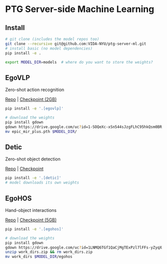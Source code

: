 # PTG Server-side Machine Learning

## Install

```bash
# git clone (includes the model repos too)
git clone --recursive git@github.com:VIDA-NYU/ptg-server-ml.git
# install basic (no model dependencies)
pip install -e .

export MODEL_DIR=models  # where do you want to store the weights?
```

## EgoVLP

Zero-shot action recognition

[Repo](https://github.com/showlab/EgoVLP) | 
[Checkpoint (2GB)](https://drive.google.com/file/d/1-SOQeXc-xSn544sJzgFLhC95hkQsm0BR)

```bash
pip install -e '.[egovlp]'

# download the weights
pip install gdown
gdown https://drive.google.com/uc?id=1-SOQeXc-xSn544sJzgFLhC95hkQsm0BR
mv epic_mir_plus.pth $MODEL_DIR/
```


## Detic

Zero-shot object detection

[Repo](https://github.com/facebookresearch/Detic) | 
[Checkpoint](https://dl.fbaipublicfiles.com/detic/Detic_LCOCOI21k_CLIP_SwinB_896b32_4x_ft4x_max-size.pth)

```bash
pip install -e '.[detic]'
# model downloads its own weights
```

## EgoHOS

Hand-object interactions

[Repo](https://github.com/owenzlz/EgoHOS) | 
[Checkpoint (5GB)](https://drive.google.com/uc?id=1LNMQ6TGf1QaCjMgTExPzl7lFFs-yZyqX)

```bash
pip install -e '.[egohos]'

# download the weights
pip install gdown
gdown https://drive.google.com/uc?id=1LNMQ6TGf1QaCjMgTExPzl7lFFs-yZyqX
unzip work_dirs.zip && rm work_dirs.zip
mv work_dirs $MODEL_DIR/egohos
```
